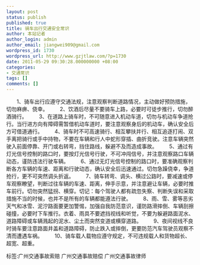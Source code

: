 ```yaml
---
layout: post
status: publish
published: true
title: 骑车出行交通安全常识
author: 本站记者
author_login: admin
author_email: jiangwei909@gmail.com
wordpress_id: 1730
wordpress_url: http://www.gzjtlaw.com/?p=1730
date: 2011-05-29 09:30:28.000000000 +08:00
categories:
- 交通常识
tags: []
comments: []
---
```

　　1、骑车出行应遵守交通法规，注意观察判断道路情况，主动做好预防措施，切勿麻痹、侥幸。　　2、饮酒后尽量不要骑车上路，必要时可徒步推行，切勿醉酒骑行。　　3、在道路上骑车时，不可随意进入机动车道，切勿与机动车争道抢行。当行进方向有障碍需暂借机动车道时，要注意观察身后的机动车，确认安全后方可借道通行。　　4、骑车时不可高速骑行、相互攀扶并行、相互追逐打闹、双手离把骑行或手中持物，不要在车辆和行人中蛇形穿插、曲折竞驶。注意车辆突然驶入前面停靠、开门或右转弯，挡住路线，躲避不及而造成事故。　　5、通过有灯光信号控制的路口时，要按灯光信号行驶，不可冲闯信号，并注意观察路口车辆动态，谨防违法行驶车辆。　　6、通过无灯光信号控制的路口时，要准确观察判断各方车辆的车速、距离和行驶动态，确认安全后迅速通过。切勿急躁侥幸，争道抢行，更不可突然调头折返。　　7、骑车转弯、调头、横过公路时，要减速或停车观察瞭望，判断过往车辆的车速、距离，伸手示意，并注意避让车辆，必要时推车前行。切勿突然猛拐、横穿。切记：每个驾驶人都有疏忽失察、判断失误和采取措施不当的时候，也并不是所有的车辆都能遵法行驶。　　8、雨、雪、雾等恶劣天气和冰雪、泥泞路面要更加警惕，加强自我防范意识，谨防路滑摔倒、车辆刮擦碰撞，必要时下车推行。衣着、雨具不要遮挡视线和听觉，不要为躲避路面泥水、道路障碍或车辆溅起的泥水、尘土而突然变道或横穿道路。　　9、夜间视线不良时骑车要注意路面井盖和道路障碍，防止跌入或摔倒，更要防范汽车驾驶员观察不清而遭遇车祸。　　10、骑车载人载物应遵守规定，不可违规载人和货物超长、超宽、超重。标签:广州交通事故索赔 广州交通事故赔偿 广州交通事故律师
